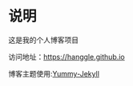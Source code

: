  # 说明

这是我的个人博客项目

访问地址：https://hanggle.github.io

博客主题使用:[Yummy-Jekyll](https://github.com/DONGChuan/Yummy-Jekyll)